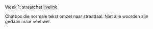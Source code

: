 Week 1: straatchat [livelink](https://straat-chat.herokuapp.com/)

Chatbox die normale tekst omzet naar straattaal. Niet alle woorden zijn gedaan maar veel wel.
